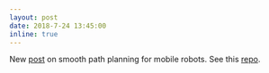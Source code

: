 ```yaml
---
layout: post
date: 2018-7-24 13:45:00
inline: true
---
```


New [post](blog/2018/eta3path) on smooth path planning for mobile robots.  See this [repo](https://github.com/AtsushiSakai/PythonRobotics/blob/master/PathPlanning/Eta3SplinePath/eta3_spline_path.py).
